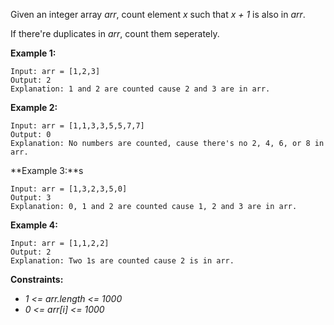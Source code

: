 Given an integer array *arr*, count element *x* such that *x + 1* is also in *arr*.

If there're duplicates in *arr*, count them seperately.

**Example 1:**
```
Input: arr = [1,2,3]
Output: 2
Explanation: 1 and 2 are counted cause 2 and 3 are in arr.
```

**Example 2:**
```
Input: arr = [1,1,3,3,5,5,7,7]
Output: 0
Explanation: No numbers are counted, cause there's no 2, 4, 6, or 8 in arr.
```

**Example 3:**s
```
Input: arr = [1,3,2,3,5,0]
Output: 3
Explanation: 0, 1 and 2 are counted cause 1, 2 and 3 are in arr.
```

**Example 4:**
```
Input: arr = [1,1,2,2]
Output: 2
Explanation: Two 1s are counted cause 2 is in arr.
```

**Constraints:**
* *1 <= arr.length <= 1000*
* *0 <= arr[i] <= 1000*